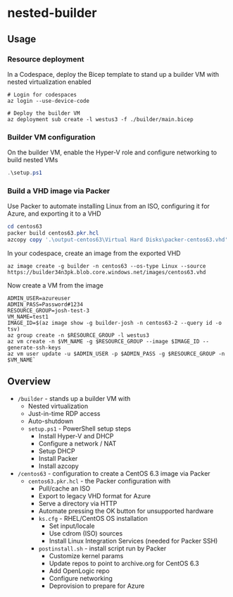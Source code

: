 # nested-builder

## Usage

### Resource deployment

In a Codespace, deploy the Bicep template to stand up a builder VM with nested virtualization enabled

```shell
# Login for codespaces
az login --use-device-code

# Deploy the builder VM
az deployment sub create -l westus3 -f ./builder/main.bicep
```

### Builder VM configuration

On the builder VM, enable the Hyper-V role and configure networking to build nested VMs

```powershell
.\setup.ps1
```

### Build a VHD image via Packer

Use Packer to automate installing Linux from an ISO, configuring it for Azure, and exporting it to a VHD

```powershell
cd centos63
packer build centos63.pkr.hcl
azcopy copy '.\output-centos63\Virtual Hard Disks\packer-centos63.vhd' https://builder34n3pk.blob.core.windows.net/images/centos63.vhd
```

In your codespace, create an image from the exported VHD

```shell
az image create -g builder -n centos63 --os-type Linux --source https://builder34n3pk.blob.core.windows.net/images/centos63.vhd
```

Now create a VM from the image

```shell
ADMIN_USER=azureuser
ADMIN_PASS=Password#1234
RESOURCE_GROUP=josh-test-3
VM_NAME=test1
IMAGE_ID=$(az image show -g builder-josh -n centos63-2 --query id -o tsv)
az group create -n $RESOURCE_GROUP -l westus3
az vm create -n $VM_NAME -g $RESOURCE_GROUP --image $IMAGE_ID --generate-ssh-keys
az vm user update -u $ADMIN_USER -p $ADMIN_PASS -g $RESOURCE_GROUP -n $VM_NAME`
```

## Overview

* `/builder` - stands up a builder VM with
  * Nested virtualization
  * Just-in-time RDP access
  * Auto-shutdown
  * `setup.ps1` - PowerShell setup steps
    * Install Hyper-V and DHCP
    * Configure a network / NAT
    * Setup DHCP
    * Install Packer
    * Install azcopy
* `/centos63` - configuration to create a CentOS 6.3 image via Packer
  * `centos63.pkr.hcl` - the Packer configuration with
    * Pull/cache an ISO
    * Export to legacy VHD format for Azure
    * Serve a directory via HTTP
    * Automate pressing the OK button for unsupported hardware
    * `ks.cfg` - RHEL/CentOS OS installation
      * Set input/locale
      * Use cdrom (ISO) sources
      * Install Linux Integration Services (needed for Packer SSH)
    * `postinstall.sh` - install script run by Packer
      * Customize kernel params
      * Update repos to point to archive.org for CentOS 6.3
      * Add OpenLogic repo
      * Configure networking
      * Deprovision to prepare for Azure
